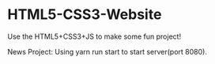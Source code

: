 # HTML5-CSS3-Website
Use the HTML5+CSS3+JS to make some fun project!

News Project:
Using yarn run start to start server(port 8080).
